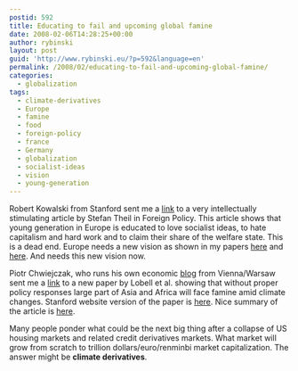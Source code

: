 ```yaml
---
postid: 592
title: Educating to fail and upcoming global famine
date: 2008-02-06T14:28:25+00:00
author: rybinski
layout: post
guid: 'http://www.rybinski.eu/?p=592&language=en'
permalink: /2008/02/educating-to-fail-and-upcoming-global-famine/
categories:
  - globalization
tags:
  - climate-derivatives
  - Europe
  - famine
  - food
  - foreign-policy
  - france
  - Germany
  - globalization
  - socialist-ideas
  - vision
  - young-generation
---
```

Robert Kowalski from Stanford sent me a [link](http://www.foreignpolicy.com/story/cms.php?story_id=4095) to a very intellectually stimulating article by Stefan Theil in Foreign Policy. This article shows that young generation in Europe is educated to love socialist ideas, to hate capitalism and hard work and to claim their share of the welfare state. This is a dead end. Europe needs a new vision as shown in my papers [here](http://papers.ssrn.com/sol3/papers.cfm?abstract_id=1024826) and [here](http://papers.ssrn.com/sol3/papers.cfm?abstract_id=1000344). And needs this new vision now. 

Piotr Chwiejczak, who runs his own economic [blog](http://bubblehunter.blogspot.com/) from Vienna/Warsaw sent me a [link](http://www.sciencemag.org/cgi/content/abstract/319/5863/607) to a new paper by Lobell et al. showing that without proper policy responses large part of Asia and Africa will face famine amid climate changes. Stanford website version of the paper is [here](http://fsi.stanford.edu/publications/prioritizing_climate_change_adaptation_needs_for_food_security_in_2030/). Nice summary of the article is [here](http://news.mongabay.com/2008/0131-crops.html).

Many people ponder what could be the next big thing after a collapse of US housing markets and related credit derivatives markets. What market will grow from scratch to trillion dollars/euro/renminbi market capitalization. The answer might be **climate derivatives**.
